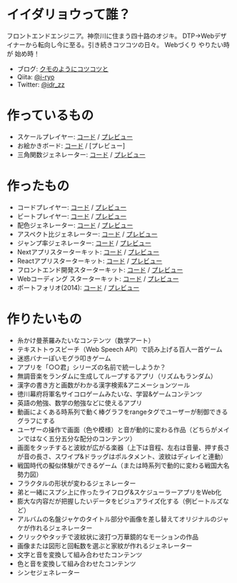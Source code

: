 # イイダリョウって誰？

フロントエンドエンジニア。神奈川に住まう四十路のオジキ。 DTP→Webデザイナーから転向し今に至る。引き続きコツコツの日々。
Webづくり やりたい時が 始め時！

* ブログ: [クモのようにコツコツと](https://www.i-ryo.com)
* Qiita: [@i-ryo](https://qiita.com/i-ryo)
* Twitter: [@idr_zz](https://twitter.com/idr_zz) 

# 作っているもの

* スケールプレイヤー: [コード](https://github.com/ryo-i/scale-player) / [プレビュー](https://scale-player.vercel.app/)
* お絵かきボード: [コード](https://github.com/ryo-i/oekaki-bord) / [プレビュー]
* 三角関数ジェネレーター: [コード](https://github.com/ryo-i/trigonometric-function-generator) / [プレビュー](https://trigonometric-function-generator.vercel.app/)

# 作ったもの

* コードプレイヤー: [コード](https://github.com/ryo-i/chord-player) / [プレビュー](https://chord-player.vercel.app)
* ビートプレイヤー: [コード](https://github.com/ryo-i/beat-player) / [プレビュー](https://beat-player.vercel.app/)
* 配色ジェネレーター: [コード](https://github.com/ryo-i/color-scheme-generator) / [プレビュー](https://color-scheme-generator.vercel.app)
* アスペクト比ジェネレーター: [コード](https://github.com/ryo-i/aspect-ratio-generator) / [プレビュー](https://aspect-ratio-generator.vercel.app)
* ジャンプ率ジェネレーター: [コード](https://github.com/ryo-i/jump-rate-generator-2) / [プレビュー](https://jump-rate-generator-2.vercel.app/)
* Nextアプリスターターキット: [コード](https://github.com/ryo-i/next-app-started) / [プレビュー](https://next-app-started.vercel.app/)
* Reactアプリスターターキット: [コード](https://github.com/ryo-i/react-app-started) / [プレビュー](https://ryo-i.github.io/react-app-started/)
* フロントエンド開発スターターキット: [コード](https://github.com/ryo-i/front-end-getting-sterted) / [プレビュー](https://ryo-i.github.io/front-end-getting-sterted/dest/)
* Webコーディング スターターキット: [コード](https://github.com/ryo-i/web-coding-getting-sterted) / [プレビュー](https://ryo-i.github.io/web-coding-getting-sterted/)
* ポートフォリオ(2014): [コード](https://github.com/ryo-i/i-ryo_portfolio-2014) / [プレビュー](https://ryo-i.github.io/i-ryo_portfolio-2014/)

# 作りたいもの

* 糸かけ曼荼羅みたいなコンテンツ（数学アート）
* テキストトゥスピーチ（Web Speech API）で読み上げる百人一首ゲーム
* 迷惑バナーぽいモグラ叩きゲーム
* アプリを「○○君」シリーズの名前で統一しようか？
* 無調音楽をランダムに生成してループするアプリ（リズムもランダム）
* 漢字の書き方と画数がわかる漢字検索&アニメーションツール
* 徳川幕府将軍名サイコロゲームみたいな、学習&ゲームコンテンツ
* 英語の勉強、数学の勉強などに使えるアプリ
* 動画によくある時系列で動く棒グラフをrangeタグでユーザーが制御できるグラフにする
* ユーザーの操作で画面（色や模様）と音が動的に変わる作品（どちらがメインではなく五分五分な配分のコンテンツ）
* 画面をタッチすると波紋が広がる楽器（上下は音程、左右は音量、押す長さが音の長さ、スワイプ&ドラッグはポルタメント、波紋はディレイと連動）
* 戦国時代の擬似体験ができるゲーム（または時系列で動的に変わる戦国大名勢力図）
* フラクタルの形状が変わるジェネレーター
* 弟と一緒にスプシ上に作ったライフログ&スケジューラーアプリをWeb化
* 膨大な内容だが把握したいデータをビジュアライズ化する（例ビートルズなど）
* アルバムの名盤ジャケのタイトル部分や画像を差し替えてオリジナルのジャケが作れるジェネレーター
* クリックやタッチで波紋状に波打つ万華鏡的なモーションの作品
* 画像または図形と回転数を選ぶと家紋が作れるジェネレーター
* 文字と音を変換して組み合わせたコンテンツ
* 色と音を変換して組み合わせたコンテンツ 
* シンセジェネレーター
